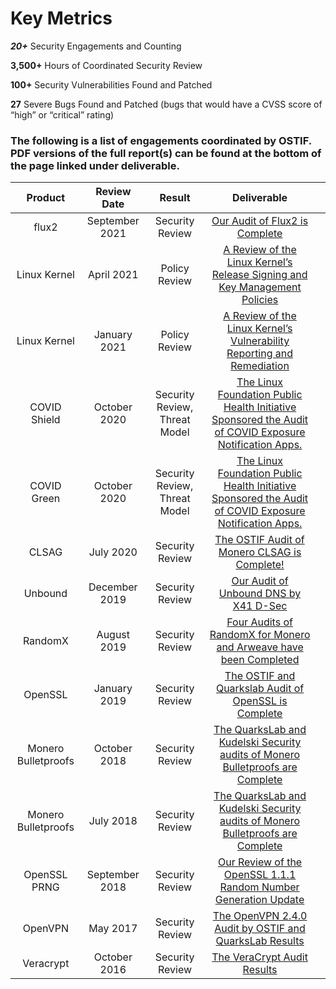 # Key Metrics

***20+*** Security Engagements and Counting

****3,500+**** Hours of Coordinated Security Review

**100+** Security Vulnerabilities Found and Patched

**27** Severe Bugs Found and Patched (bugs that would have a CVSS score of “high” or “critical” rating)
### The following is a list of engagements coordinated by OSTIF. PDF versions of the full report(s) can be found at the bottom of the page linked under deliverable.

|       Product       |   Review Date  |             Result            |                                                          Deliverable                                                         ||
|:-------------------:|:--------------:|:-----------------------------:|:----------------------------------------------------------------------------------------------------------------------------:|---|
|     flux2    |   September 2021   |         Security Review        |                          [Our Audit of Flux2 is Complete](https://ostif.org/our-audit-of-flux2-is-complete/)                          |   |
|     Linux Kernel    |   April 2021   |         Policy Review         |                          [A Review of the Linux Kernel’s Release Signing and Key Management Policies](https://ostif.org/a-review-of-the-linux-kernels-release-signing-and-key-management-policies/)                          |   |
|     Linux Kernel    |  January 2021  |         Policy Review         |                            [A Review of the Linux Kernel’s Vulnerability Reporting and Remediation](https://ostif.org/a-review-of-the-linux-kernels-vulnerability-reporting-and-remediation/)                            |   |
|     COVID Shield    |  October 2020  | Security Review, Threat Model | [The Linux Foundation Public Health Initiative Sponsored the Audit of COVID Exposure Notification Apps.](https://ostif.org/the-linux-foundation-public-health-initiative-sponsored-the-audit-of-covid-exposure-notification-apps-here-are-the-results/) |   |
|     COVID Green     |  October 2020  | Security Review, Threat Model | [The Linux Foundation Public Health Initiative Sponsored the Audit of COVID Exposure Notification Apps.](https://ostif.org/the-linux-foundation-public-health-initiative-sponsored-the-audit-of-covid-exposure-notification-apps-here-are-the-results/) |   |
|        CLSAG        |    July 2020   |        Security Review        |                                    [The OSTIF Audit of Monero CLSAG is Complete!](https://ostif.org/the-ostif-audit-of-monero-clsag-is-complete-results/)                                    |   |
|       Unbound       |  December 2019 |        Security Review        |                                     [Our Audit of Unbound DNS by X41 D-Sec](https://ostif.org/our-audit-of-unbound-dns-by-x41-d-sec-full-results/)                                    |   |
|       RandomX       |   August 2019  |        Security Review        |                          [Four Audits of RandomX for Monero and Arweave have been Completed](https://ostif.org/four-audits-of-randomx-for-monero-and-arweave-have-been-completed-results/)                         |   |
|       OpenSSL       |  January 2019  |        Security Review        |                                     [The OSTIF and Quarkslab Audit of OpenSSL is Complete](https://ostif.org/the-ostif-and-quarkslab-audit-of-openssl-is-complete/)                                     |   |
| Monero Bulletproofs |  October 2018  |        Security Review        |                        [The QuarksLab and Kudelski Security audits of Monero Bulletproofs are Complete](https://ostif.org/the-quarkslab-and-kudelski-security-audits-of-monero-bulletproofs-are-complete/)                        |   |
| Monero Bulletproofs |    July 2018   |        Security Review        |                        [The QuarksLab and Kudelski Security audits of Monero Bulletproofs are Complete](https://ostif.org/the-quarkslab-and-kudelski-security-audits-of-monero-bulletproofs-are-complete/)                        |   |
|     OpenSSL PRNG    | September 2018 |        Security Review        |                                [Our Review of the OpenSSL 1.1.1 Random Number Generation Update](https://ostif.org/the-ostif-and-quarkslab-audit-of-openssl-is-complete/)                               |   |
|       OpenVPN       |    May 2017    |        Security Review        |                                    [The OpenVPN 2.4.0 Audit by OSTIF and QuarksLab Results](https://ostif.org/the-openvpn-2-4-0-audit-by-ostif-and-quarkslab-results/)                                    |   |
|      Veracrypt      |  October 2016  |        Security Review        |                                                  [The VeraCrypt Audit Results](https://ostif.org/the-veracrypt-audit-results/)                                                 |   |
